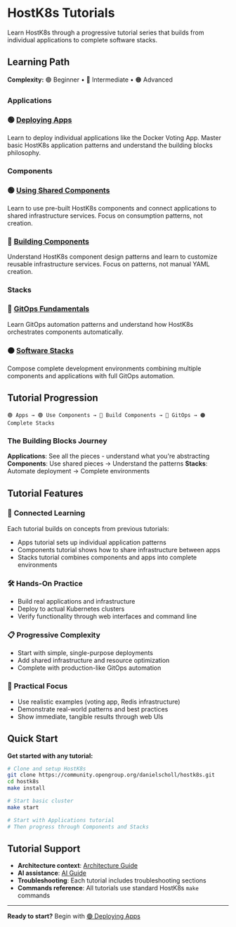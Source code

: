 # HostK8s Tutorials

Learn HostK8s through a progressive tutorial series that builds from individual applications to complete software stacks.

## Learning Path

**Complexity:** 🟢 Beginner • 🔵 Intermediate • 🟠 Advanced

### Applications
### 🟢 **[Deploying Apps](apps.md)**
Learn to deploy individual applications like the Docker Voting App. Master basic HostK8s application patterns and understand the building blocks philosophy.

### Components
### 🟢 **[Using Shared Components](shared-components.md)**
Learn to use pre-built HostK8s components and connect applications to shared infrastructure services. Focus on consumption patterns, not creation.

### 🔵 **[Building Components](components.md)**
Understand HostK8s component design patterns and learn to customize reusable infrastructure services. Focus on patterns, not manual YAML creation.

### Stacks
### 🔵 **[GitOps Fundamentals](gitops-fundamentals.md)**
Learn GitOps automation patterns and understand how HostK8s orchestrates components automatically.

### 🟠 **[Software Stacks](stacks.md)**
Compose complete development environments combining multiple components and applications with full GitOps automation.


## Tutorial Progression

```
🟢 Apps → 🟢 Use Components → 🔵 Build Components → 🔵 GitOps → 🟠 Complete Stacks
```

### The Building Blocks Journey

**Applications**: See all the pieces - understand what you're abstracting
**Components**: Use shared pieces → Understand the patterns
**Stacks**: Automate deployment → Complete environments


## Tutorial Features

### 🔗 **Connected Learning**
Each tutorial builds on concepts from previous tutorials:
- Apps tutorial sets up individual application patterns
- Components tutorial shows how to share infrastructure between apps
- Stacks tutorial combines components and apps into complete environments

### 🛠️ **Hands-On Practice**
- Build real applications and infrastructure
- Deploy to actual Kubernetes clusters
- Verify functionality through web interfaces and command line

### 📋 **Progressive Complexity**
- Start with simple, single-purpose deployments
- Add shared infrastructure and resource optimization
- Complete with production-like GitOps automation

### 🎯 **Practical Focus**
- Use realistic examples (voting app, Redis infrastructure)
- Demonstrate real-world patterns and best practices
- Show immediate, tangible results through web UIs

## Quick Start

**Get started with any tutorial:**

```bash
# Clone and setup HostK8s
git clone https://community.opengroup.org/danielscholl/hostk8s.git
cd hostk8s
make install

# Start basic cluster
make start

# Start with Applications tutorial
# Then progress through Components and Stacks
```

## Tutorial Support

- **Architecture context**: [Architecture Guide](../architecture.md)
- **AI assistance**: [AI Guide](../ai-guide.md)
- **Troubleshooting**: Each tutorial includes troubleshooting sections
- **Commands reference**: All tutorials use standard HostK8s `make` commands

---

**Ready to start?** Begin with [🟢 Deploying Apps](apps.md)

